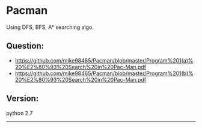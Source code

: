 # Pacman
Using DFS, BFS, A* searching algo.

Question:
-----------------------------------------------------------------------------------------------------------
*   https://github.com/mike98465/Pacman/blob/master/Program%201(a)%20%E2%80%93%20Search%20in%20Pac-Man.pdf
*   https://github.com/mike98465/Pacman/blob/master/Program%201(b)%20%E2%80%93%20Search%20in%20Pac-Man.pdf

Version:
-----------------------------------------------------------------------------------------------------------
python 2.7


-----------------------------------------------------------------------------------------------------------


